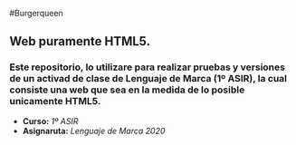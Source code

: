 #Burgerqueen
## Web puramente HTML5.

### Este repositorio, lo utilizare para realizar pruebas y versiones de un activad de clase de Lenguaje de Marca (1º ASIR), la cual consiste una web que sea en la medida de lo posible unicamente HTML5.

- **Curso:** *1º ASIR*
-  **Asignaruta:** *Lenguaje de Marca*
*2020*
